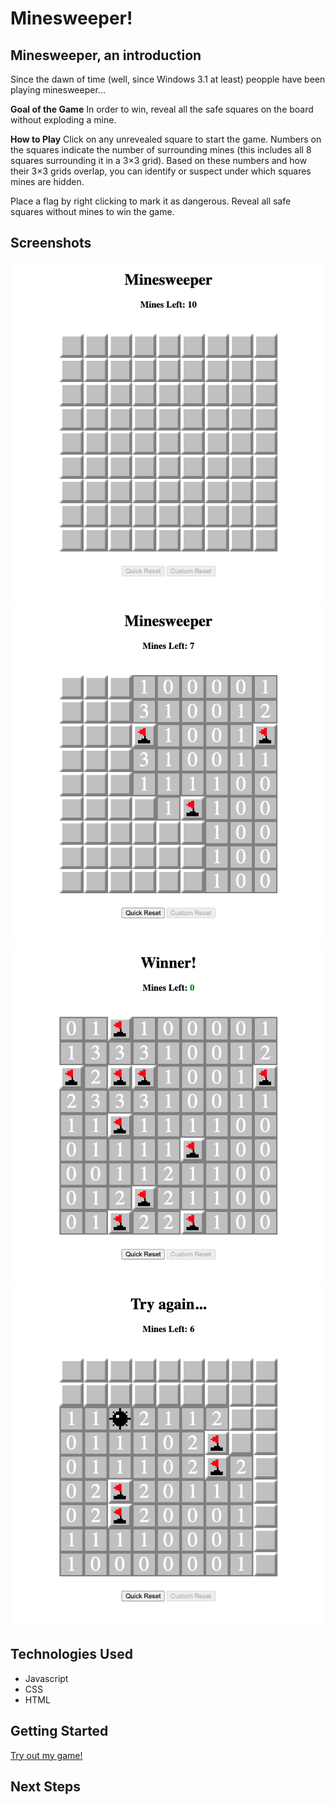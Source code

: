 # Minesweeper!

## Minesweeper, an introduction
Since the dawn of time (well, since Windows 3.1 at least) peopple have been playing minesweeper...

**Goal of the Game**
In order to win, reveal all the safe squares on the board without exploding a mine. 

**How to Play**
Click on any unrevealed square to start the game. Numbers on the squares indicate the number of surrounding mines (this includes all 8 squares surrounding it in a 3×3 grid). Based on these numbers and how their 3×3 grids overlap, you can identify or suspect under which squares mines are hidden.

Place a flag by right clicking to mark it as dangerous. Reveal all safe squares without mines to win the game.

## Screenshots
![start](assets/screenshots/start.png)
![in progress](assets/screenshots/inProgress.png)
![win](assets/screenshots/win.png)
![lose](assets/screenshots/lose.png)

## Technologies Used
- Javascript
- CSS
- HTML

## Getting Started
[Try out my game!](https://mgrimley.github.io/Minesweeper/)

## Next Steps
